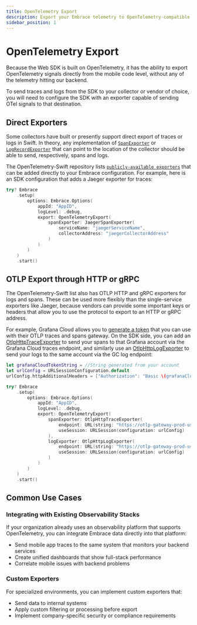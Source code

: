 ```yaml
---
title: OpenTelemetry Export
description: Export your Embrace telemetry to OpenTelemetry-compatible backends
sidebar_position: 1
---
```


# OpenTelemetry Export

Because the Web SDK is built on OpenTelemetry, it has the ability to export OpenTelemetry signals directly from the mobile code level, without any of the telemetry hitting our backend.

To send traces and logs from the SDK to your collector or vendor of choice, you will need to configure the SDK with an exporter capable of sending OTel signals to that destination.

## Direct Exporters

Some collectors have built or presently support direct export of traces or logs in Swift. In theory, any implementation of [`SpanExporter`](https://github.com/open-telemetry/opentelemetry-swift/blob/main/Sources/OpenTelemetrySdk/Trace/Export/SpanExporter.swift) or [`LogRecordExporter`](https://github.com/open-telemetry/opentelemetry-swift/blob/main/Sources/OpenTelemetrySdk/Logs/Export/LogRecordExporter.swift) that can point to the location of the collector should be able to send, respectively, spans and logs.

The OpenTelemetry-Swift repository lists [`publicly-available exporters`](https://github.com/open-telemetry/opentelemetry-swift/tree/main/Sources/Exporters) that can be added directly to your Embrace configuration. For example, here is an SDK configuration that adds a Jaeger exporter for traces:

```swift
try? Embrace
    .setup(
        options: Embrace.Options(
            appId: "AppID",
            logLevel: .debug,
            export: OpenTelemetryExport(
                spanExporter: JaegerSpanExporter(
                    serviceName: "jaegerServiceName",
                    collectorAddress: "jaegerCollectorAddress"
                )
            )
        )
    )
    .start()
```

## OTLP Export through HTTP or gRPC

The OpenTelemetry-Swift list also has OTLP HTTP and gRPC exporters for logs and spans. These can be used more flexibly than the single-service exporters like Jaeger, because vendors can provide some important keys or headers that allow you to use the protocol to export to an HTTP or gRPC address.

For example, Grafana Cloud allows you to [generate a token](/docs/data-destinations/grafana-cloud-setup.md#access-policytoken) that you can use with their OTLP traces and spans gateway. On the SDK side, you can add an [OtlpHttpTraceExporter](https://github.com/open-telemetry/opentelemetry-swift/blob/main/Sources/Exporters/OpenTelemetryProtocolHttp/trace/OtlpHttpTraceExporter.swift) to send your spans to that Grafana account via the Grafana Cloud traces endpoint, and similarly use an [OtlpHttpLogExporter](https://github.com/open-telemetry/opentelemetry-swift/blob/main/Sources/Exporters/OpenTelemetryProtocolHttp/logs/OtlpHttpLogExporter.swift) to send your logs to the same account via the GC log endpoint:

```swift
let grafanaCloudTokenString = //String generated from your account
let urlConfig = URLSessionConfiguration.default
urlConfig.httpAdditionalHeaders = ["Authorization": "Basic \(grafanaCloudTokenString)"]

try? Embrace
    .setup(
        options: Embrace.Options(
            appId: "AppID",
            logLevel: .debug,
            export: OpenTelemetryExport(
                spanExporter: OtlpHttpTraceExporter(
                    endpoint: URL(string: "https://otlp-gateway-prod-us-west-0.grafana.net/otlp/v1/traces")!,
                    useSession: URLSession(configuration: urlConfig)
                ),
                logExporter: OtlpHttpLogExporter(
                    endpoint: URL(string: "https://otlp-gateway-prod-us-west-0.grafana.net/otlp/v1/logs")!,
                    useSession: URLSession(configuration: urlConfig)
                )
            )
        )
    )
    .start()
```

## Common Use Cases

### Integrating with Existing Observability Stacks

If your organization already uses an observability platform that supports OpenTelemetry, you can integrate Embrace data directly into that platform:

- Send mobile app traces to the same system that monitors your backend services
- Create unified dashboards that show full-stack performance
- Correlate mobile issues with backend problems

### Custom Exporters

For specialized environments, you can implement custom exporters that:

- Send data to internal systems
- Apply custom filtering or processing before export
- Implement company-specific security or compliance requirements

<!-- TODO: Add examples of implementing a custom exporter
TODO: Include examples of configuring batching and sampling for performance optimization
TODO: Show how to conditionally enable exporters based on build configuration (debug vs. release)  -->